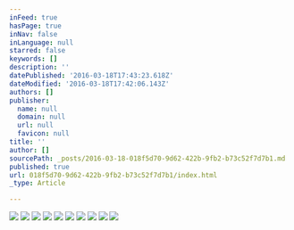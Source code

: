 ```yaml
---
inFeed: true
hasPage: true
inNav: false
inLanguage: null
starred: false
keywords: []
description: ''
datePublished: '2016-03-18T17:43:23.618Z'
dateModified: '2016-03-18T17:42:06.143Z'
authors: []
publisher:
  name: null
  domain: null
  url: null
  favicon: null
title: ''
author: []
sourcePath: _posts/2016-03-18-018f5d70-9d62-422b-9fb2-b73c52f7d7b1.md
published: true
url: 018f5d70-9d62-422b-9fb2-b73c52f7d7b1/index.html
_type: Article

---
```

![](https://the-grid-user-content.s3-us-west-2.amazonaws.com/c8a17dd7-e907-400d-95ba-1b6c76158698.jpg)
![](https://the-grid-user-content.s3-us-west-2.amazonaws.com/d0cc403f-d0f3-47a6-ab9f-7ad59d0f27ba.jpg)
![](https://the-grid-user-content.s3-us-west-2.amazonaws.com/33a81f87-1ce9-429e-8dd5-7ab5aa0a231d.jpg)
![](https://the-grid-user-content.s3-us-west-2.amazonaws.com/58c86958-4058-4d3d-ab98-228afe899b89.jpg)
![](https://the-grid-user-content.s3-us-west-2.amazonaws.com/e1f508a5-b03f-43a7-83f1-b1b698c24de6.jpg)
![](https://the-grid-user-content.s3-us-west-2.amazonaws.com/00629bdd-c6f3-4644-ac9e-9535672c4652.jpg)
![](https://the-grid-user-content.s3-us-west-2.amazonaws.com/1807476f-a772-42fe-9530-835b057abd1d.jpg)
![](https://the-grid-user-content.s3-us-west-2.amazonaws.com/e5730b2b-02ba-4680-844d-ebc6c0be80b0.jpg)
![](https://the-grid-user-content.s3-us-west-2.amazonaws.com/b452cac5-99fb-4dc8-b794-df2471e6e1eb.jpg)
![](https://the-grid-user-content.s3-us-west-2.amazonaws.com/e16843bd-bcab-4886-962e-cdf501eb452f.jpg)